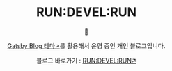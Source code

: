 <h1 align="center">
  RUN:DEVEL:RUN
</h1>
<div align="center">
👋

[Gatsby Blog 테마↗](https://github.com/rundevelrun/gatsby-starter-rundevelrun)를 활용해서 운영 중인 개인 블로그입니다.

블로그 바로가기 : [RUN:DEVEL:RUN↗](https://github.com/rundevelrun/gatsby-starter-rundevelrun)
</div>

